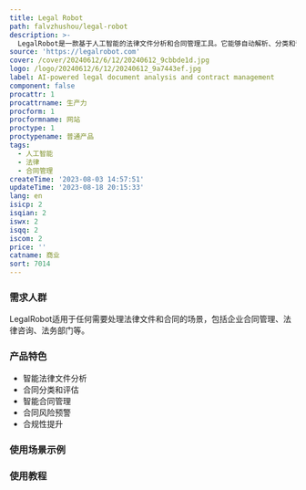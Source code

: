 ```yaml
---
title: Legal Robot
path: falvzhushou/legal-robot
description: >-
  LegalRobot是一款基于人工智能的法律文件分析和合同管理工具。它能够自动解析、分类和评估各种法律文件，并提供智能合同管理功能。通过使用LegalRobot，用户可以更高效地处理法律文件，减少合同风险，并提高合规性。LegalRobot的定价根据不同的使用需求而定，适用于各类企业和法律专业人士。
source: 'https://legalrobot.com'
cover: /cover/20240612/6/12/20240612_9cbbde1d.jpg
logo: /logo/20240612/6/12/20240612_9a7443ef.jpg
label: AI-powered legal document analysis and contract management
component: false
procattr: 1
procattrname: 生产力
procform: 1
procformname: 网站
proctype: 1
proctypename: 普通产品
tags:
  - 人工智能
  - 法律
  - 合同管理
createTime: '2023-08-03 14:57:51'
updateTime: '2023-08-18 20:15:33'
lang: en
isicp: 2
isqian: 2
iswx: 2
isqq: 2
iscom: 2
price: ''
catname: 商业
sort: 7014
---
```




### 需求人群
LegalRobot适用于任何需要处理法律文件和合同的场景，包括企业合同管理、法律咨询、法务部门等。

### 产品特色
- 智能法律文件分析
- 合同分类和评估
- 智能合同管理
- 合同风险预警
- 合规性提升

### 使用场景示例


### 使用教程


  
